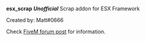 **esx_scrap**
***Unofficial*** Scrap addon for ESX Framework

Created by: Matt#0666

Check [FiveM forum post](https://forum.fivem.net/t/release-esx-scrap/648594) for information.
